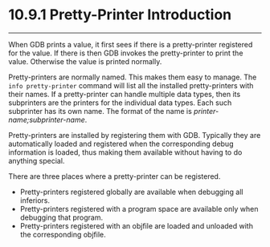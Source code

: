 # 10.9.1 Pretty-Printer Introduction

----

When GDB prints a value, it first sees if there is a pretty-printer registered for the value. If there is then GDB invokes the pretty-printer to print the value. Otherwise the value is printed normally.

Pretty-printers are normally named. This makes them easy to manage. The ``info pretty-printer`` command will list all the installed pretty-printers with their names. If a pretty-printer can handle multiple data types, then its subprinters are the printers for the individual data types. Each such subprinter has its own name. The format of the name is _printer-name;subprinter-name_.

Pretty-printers are installed by registering them with GDB. Typically they are automatically loaded and registered when the corresponding debug information is loaded, thus making them available without having to do anything special.

There are three places where a pretty-printer can be registered.

 - Pretty-printers registered globally are available when debugging all inferiors.
 - Pretty-printers registered with a program space are available only when debugging that program.
 - Pretty-printers registered with an objfile are loaded and unloaded with the corresponding objfile.
